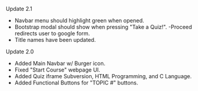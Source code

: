 Update 2.1
- Navbar menu should highlight green when opened.
- Bootstrap modal should show when pressing "Take a Quiz!".
	-Proceed redirects user to google form.
- Title names have been updated.
  
Update 2.0
- Added Main Navbar w/ Burger icon.
- Fixed "Start Course" webpage UI.
- Added Quiz iframe Subversion, HTML Programming, and C Language.
- Added Functional Buttons for "TOPIC #" buttons.
